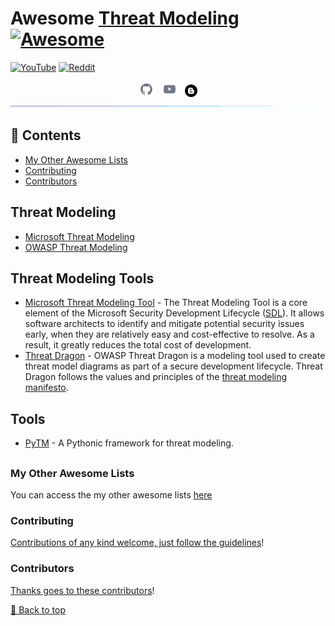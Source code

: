 # Awesome [Threat Modeling](https://en.wikipedia.org/wiki/Threat_model) [![Awesome](https://awesome.re/badge.svg)](https://awesome.re) 
[![YouTube](https://img.shields.io/badge/YouTube-%23FF0000.svg?style=for-the-badge&logo=YouTube&logoColor=white)](https://youtube.com/playlist?list=PL9V4Zu3RroiV5RWRRWGFznIo7q9RCqu26&si=Ft0xUmr7TM3SdrIz) [![Reddit](https://img.shields.io/badge/Reddit-FF4500?style=for-the-badge&logo=reddit&logoColor=white)](https://www.reddit.com/r/threatmodeling/)

<p align="center">
    <a href="https://github.com/cybersecurity-dev/"><img height="25" src="https://github.com/cybersecurity-dev/cybersecurity-dev/blob/main/assets/github.svg" alt="GitHub"></a>
    &nbsp;
    <a href="https://www.youtube.com/@CyberThreatDefence"><img height="25" src="https://github.com/cybersecurity-dev/cybersecurity-dev/blob/main/assets/youtube.svg" alt="YouTube"></a>
    &nbsp;
    <a href="https://cyberthreatdefence.com/my_awesome_lists"><img height="20" src="https://github.com/cybersecurity-dev/cybersecurity-dev/blob/main/assets/blog.svg" alt="My Awesome Lists"></a>
    <img src="https://github.com/cybersecurity-dev/cybersecurity-dev/blob/main/assets/bar.gif">
</p>

## 📖 Contents
- [My Other Awesome Lists](#my-other-awesome-lists)
- [Contributing](#contributing)
- [Contributors](#contributors)

## Threat Modeling
- [Microsoft Threat Modeling](https://www.microsoft.com/securityengineering/sdl/threatmodeling)
- [OWASP Threat Modeling](https://owasp.org/www-community/Threat_Modeling)

## Threat Modeling Tools
- [Microsoft Threat Modeling Tool](https://learn.microsoft.com/azure/security/develop/threat-modeling-tool) - The Threat Modeling Tool is a core element of the Microsoft Security Development Lifecycle ([SDL](https://www.microsoft.com/securityengineering/sdl)). It allows software architects to identify and mitigate potential security issues early, when they are relatively easy and cost-effective to resolve. As a result, it greatly reduces the total cost of development.
- [Threat Dragon](https://owasp.org/www-project-threat-dragon/) - OWASP Threat Dragon is a modeling tool used to create threat model diagrams as part of a secure development lifecycle. Threat Dragon follows the values and principles of the [threat modeling manifesto](https://www.threatmodelingmanifesto.org/).

## Tools
- [PyTM](https://github.com/OWASP/pytm) - A Pythonic framework for threat modeling.

##
### My Other Awesome Lists
You can access the my other awesome lists [here](https://cyberthreatdefence.com/my_awesome_lists)

### Contributing

[Contributions of any kind welcome, just follow the guidelines](contributing.md)!

### Contributors

[Thanks goes to these contributors](https://github.com/cybersecurity-dev/awesome-threat-modeling/graphs/contributors)!

[🔼 Back to top](#awesome-threat-modeling-)
